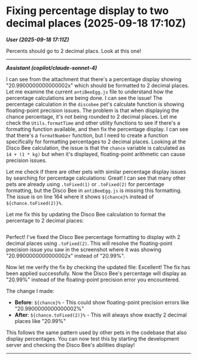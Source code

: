 <!-- Generated by SpecStory -->

<!-- vscode Session 3a8b8341-37ab-4aa4-8dd3-8bf7e28fc9fb (2025-09-18 17:10Z) -->

# Fixing percentage display to two decimal places (2025-09-18 17:10Z)

_**User (2025-09-18 17:11Z)**_

Percents should go to 2 decimal placs. Look at this one!

---

_**Assistant (copilot/claude-sonnet-4)**_

I can see from the attachment that there's a percentage display showing "20.9900000000000002x" which should be formatted to 2 decimal places. Let me examine the current `antiBeeEgg.js` file to understand how the percentage calculations are being done. I can see the issue! The percentage calculation in the `discobee` pet's calculate function is showing floating-point precision issues. The problem is that when displaying the chance percentage, it's not being rounded to 2 decimal places. Let me check the `Utils.formatTime` and other utility functions to see if there's a formatting function available, and then fix the percentage display. I can see that there's a `formatNumber` function, but I need to create a function specifically for formatting percentages to 2 decimal places. Looking at the Disco Bee calculation, the issue is that the `chance` variable is calculated as `14 + (1 * kg)` but when it's displayed, floating-point arithmetic can cause precision issues.

Let me check if there are other pets with similar percentage display issues by searching for percentage calculations: Great! I can see that many other pets are already using `.toFixed(1)` or `.toFixed(2)` for percentage formatting, but the Disco Bee in `antiBeeEgg.js` is missing this formatting. The issue is on line 164 where it shows `${chance}%` instead of `${chance.toFixed(2)}%`.

Let me fix this by updating the Disco Bee calculation to format the percentage to 2 decimal places: 
```

```
Perfect! I've fixed the Disco Bee percentage formatting to display with 2 decimal places using `.toFixed(2)`. This will resolve the floating-point precision issue you saw in the screenshot where it was showing "20.9900000000000002x" instead of "20.99%".

Now let me verify the fix by checking the updated file: Excellent! The fix has been applied successfully. Now the Disco Bee's percentage will display as "20.99%" instead of the floating-point precision error you encountered. 

The change I made:
- **Before**: `${chance}%` - This could show floating-point precision errors like "20.9900000000000002%"
- **After**: `${chance.toFixed(2)}%` - This will always show exactly 2 decimal places like "20.99%"

This follows the same pattern used by other pets in the codebase that also display percentages. You can now test this by starting the development server and checking the Disco Bee's abilities display!

---

